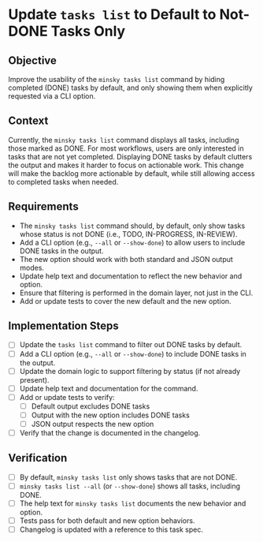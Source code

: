 # Update `tasks list` to Default to Not-DONE Tasks Only

## Objective

Improve the usability of the `minsky tasks list` command by hiding completed (DONE) tasks by default, and only showing them when explicitly requested via a CLI option.

## Context

Currently, the `minsky tasks list` command displays all tasks, including those marked as DONE. For most workflows, users are only interested in tasks that are not yet completed. Displaying DONE tasks by default clutters the output and makes it harder to focus on actionable work. This change will make the backlog more actionable by default, while still allowing access to completed tasks when needed.

## Requirements

- The `minsky tasks list` command should, by default, only show tasks whose status is not DONE (i.e., TODO, IN-PROGRESS, IN-REVIEW).
- Add a CLI option (e.g., `--all` or `--show-done`) to allow users to include DONE tasks in the output.
- The new option should work with both standard and JSON output modes.
- Update help text and documentation to reflect the new behavior and option.
- Ensure that filtering is performed in the domain layer, not just in the CLI.
- Add or update tests to cover the new default and the new option.

## Implementation Steps

- [ ] Update the `tasks list` command to filter out DONE tasks by default.
- [ ] Add a CLI option (e.g., `--all` or `--show-done`) to include DONE tasks in the output.
- [ ] Update the domain logic to support filtering by status (if not already present).
- [ ] Update help text and documentation for the command.
- [ ] Add or update tests to verify:
  - [ ] Default output excludes DONE tasks
  - [ ] Output with the new option includes DONE tasks
  - [ ] JSON output respects the new option
- [ ] Verify that the change is documented in the changelog.

## Verification

- [ ] By default, `minsky tasks list` only shows tasks that are not DONE.
- [ ] `minsky tasks list --all` (or `--show-done`) shows all tasks, including DONE.
- [ ] The help text for `minsky tasks list` documents the new behavior and option.
- [ ] Tests pass for both default and new option behaviors.
- [ ] Changelog is updated with a reference to this task spec.
